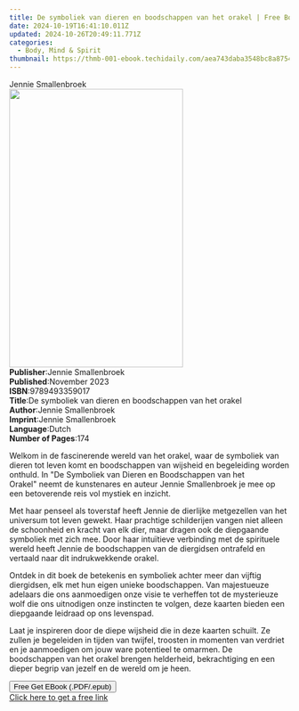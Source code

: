 ```yaml
---
title: De symboliek van dieren en boodschappen van het orakel | Free Book
date: 2024-10-19T16:41:10.011Z
updated: 2024-10-26T20:49:11.771Z
categories:
  - Body, Mind & Spirit
thumbnail: https://thmb-001-ebook.techidaily.com/aea743daba3548bc8a875433b016491acdecabe177651cb25111c968c3c3a2b2.jpg
---
```

<main id="book-container">
  <div class="flex flex-col">
    <div class="book-brief flex-1 py-6 px-4 sm:p-6 md:py-10 md:px-8">
      <!-- brief-->
      <div class="book-brief-main">Jennie Smallenbroek</div>
    </div>
    <div
      class="book-meta-info flex-1 grid gap-4 col-start-1 col-end-3 row-start-1 sm:mb-6 sm:grid-cols-4 lg:gap-6 lg:col-start-2 lg:row-end-6 lg:row-span-6 lg:mb-0"
    >
      <div
        class="book-meta-info-left place-content-center mt-4 p-4 text-sm leading-6 col-start-2 col-span-2 dark:text-slate-400"
      >
        <img
          class="w-full h-500 object-cover rounded-lg sm:h-255 sm:col-span-2 lg:col-span-full"
          src="https://img-001-ebook.techidaily.com/b8d69a8f30eb247007c101b6840c9c5b91b6d10b83f74d1d76c90c8871e3f729.jpg"
          alt=""
          width="312"
          height="500"
        />
      </div>
      <div
        class="book-meta-info-right mt-2 col-start-1 row-start-2 col-span-3 self-center"
      >
        <!-- meta data  -->
        <div class="flex flex-col px-4 md:px-8">
          <div class="flex-1">
            <strong>Publisher</strong>:<span class="px-2"
              >Jennie Smallenbroek</span
            >
          </div>
          <div class="flex-1">
            <strong>Published</strong>:<span class="px-2">November 2023</span>
          </div>
          <div class="flex-1">
            <strong>ISBN</strong>:<span class="px-2">9789493359017</span>
          </div>
          <div class="flex-1">
            <strong>Title</strong>:<span class="px-2"
              >De symboliek van dieren en boodschappen van het orakel</span
            >
          </div>
          <div class="flex-1">
            <strong>Author</strong>:<span class="px-2"
              >Jennie Smallenbroek</span
            >
          </div>
          <div class="flex-1">
            <strong>Imprint</strong>:<span class="px-2"
              >Jennie Smallenbroek</span
            >
          </div>
          <div class="flex-1">
            <strong>Language</strong>:<span class="px-2">Dutch</span>
          </div>
          <div class="flex-1">
            <strong>Number of Pages</strong>:<span class="px-2">174</span>
          </div>
        </div>
      </div>
    </div>
    <div class="book-description flex-1 py-6 px-4 sm:p-6 md:py-10 md:px-8">
      <div class="book-description-main">
        <div accordion-content="" id="description">
          <p class="ql-align-justify">
            Welkom in de fascinerende wereld van het orakel, waar de symboliek
            van dieren tot leven komt en boodschappen van wijsheid en
            begeleiding worden onthuld. In&nbsp;"De Symboliek van Dieren en
            Boodschappen van het Orakel"&nbsp;neemt de kunstenares en auteur
            Jennie Smallenbroek je mee op een betoverende reis vol mystiek en
            inzicht.
          </p>
          <p class="ql-align-justify">
            Met haar penseel als toverstaf heeft Jennie de dierlijke metgezellen
            van het universum tot leven gewekt. Haar prachtige schilderijen
            vangen niet alleen de schoonheid en kracht van elk dier, maar dragen
            ook de diepgaande symboliek met zich mee. Door haar intuïtieve
            verbinding met de spirituele wereld heeft Jennie de boodschappen van
            de diergidsen ontrafeld en vertaald naar dit indrukwekkende orakel.
          </p>
          <p class="ql-align-justify">
            Ontdek in dit boek de betekenis en symboliek achter meer dan vijftig
            diergidsen, elk met hun eigen unieke boodschappen. Van majestueuze
            adelaars die ons aanmoedigen onze visie te verheffen tot de
            mysterieuze wolf die ons uitnodigen onze instincten te volgen, deze
            kaarten bieden een diepgaande leidraad op ons levenspad.
          </p>
          <p>
            Laat je inspireren door de diepe wijsheid die in deze kaarten
            schuilt. Ze zullen je begeleiden in tijden van twijfel, troosten in
            momenten van verdriet en je aanmoedigen om jouw ware potentieel te
            omarmen. De boodschappen van het orakel brengen helderheid,
            bekrachtiging en een dieper begrip van jezelf en de wereld om je
            heen.
          </p>
        </div>
        <div class="accordion-fader"></div>
      </div>
    </div>
    <div class="book-excerpts flex-1 py-6 px-4 sm:p-6 md:py-10 md:px-8"></div>
    <div
      class="book-about-author flex-1 py-6 px-4 sm:p-6 md:py-10 md:px-8"
    ></div>
    <div class="book-free-get flex-1 py-6 px-4 sm:p-6 md:py-10 md:px-8">
      <button
        id="btn-free-get"
        class="bg-blue-500 hover:bg-blue-700 text-white font-bold py-2 px-4 rounded"
      >
        Free Get EBook (.PDF/.epub)
      </button>
      <div id="countdown-display" class="px-2 text-lg mt-2"></div>
      <a
        id="free-link"
        class="hidden bg-blue-500 hover:bg-blue-700 text-white font-bold py-2 px-4 rounded"
        href="https://www.ebooks.com/en-us/book/211152067/de-symboliek-van-dieren-en-boodschappen-van-het-orakel/jennie-smallenbroek/"
        target="_blank"
        >Click here to get a free link</a
      >
    </div>
    <script>
      let countdownTime = 0;
      let countdownInterval = null;
      document
        .getElementById('btn-free-get')
        .addEventListener('click', startCountdown);
      function startCountdown() {
        countdownTime = new Date().getTime() + 60000 * 3;
        countdownInterval = setInterval(updateCountdown, 1000);
        document.getElementById('btn-free-get').disabled = true;
        document
          .getElementById('btn-free-get')
          .classList.add('bg-gray-500', 'cursor-not-allowed');
      }
      function updateCountdown() {
        let currentTime = new Date().getTime();
        let timeLeft = countdownTime - currentTime;
        let secondsLeft = Math.floor(timeLeft / 1000);
        document.getElementById('countdown-display').innerHTML =
          `Remaining time: ${secondsLeft} seconds.`;
        if (secondsLeft <= 0) {
          clearInterval(countdownInterval);
          document.getElementById('btn-free-get').classList.add('hidden');
          document.getElementById('free-link').classList.remove('hidden');
          document.getElementById('countdown-display').innerHTML = '';
        }
      }
    </script>
  </div>
</main>

<ins class="adsbygoogle"
      style="display:block"
      data-ad-client="ca-pub-7571918770474297"
      data-ad-slot="8358498916"
      data-ad-format="auto"
      data-full-width-responsive="true"></ins>
    